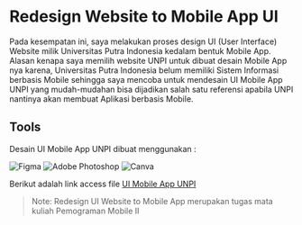 # Redesign Website to Mobile App UI
Pada kesempatan ini, saya melakukan proses design UI (User Interface) Website milik Universitas Putra Indonesia kedalam bentuk Mobile App. Alasan kenapa saya memilih website UNPI untuk dibuat desain Mobile App nya karena, Universitas Putra Indonesia belum memiliki Sistem Informasi berbasis Mobile sehingga saya mencoba untuk mendesain UI Mobile App UNPI yang mudah-mudahan bisa dijadikan salah satu referensi apabila UNPI nantinya akan membuat Aplikasi berbasis Mobile.

## Tools

Desain UI Mobile App UNPI dibuat menggunakan :

 ![Figma](https://img.shields.io/badge/figma-%23F24E1E.svg?style=for-the-badge&logo=figma&logoColor=white) ![Adobe Photoshop](https://img.shields.io/badge/adobe%20photoshop-%2331A8FF.svg?style=for-the-badge&logo=adobe%20photoshop&logoColor=white) ![Canva](https://img.shields.io/badge/Canva-%2300C4CC.svg?style=for-the-badge&logo=Canva&logoColor=white)

Berikut adalah link access file [UI Mobile App UNPI](https://www.figma.com/file/xlOeuaFRH8uIOepbLskOOi/UNPI-UI-Concep-Design?type=design&node-id=0%3A1&mode=design&t=Z8mapEMlgtPzebJg-1)
> Note: Redesign UI Website to Mobile App merupakan tugas mata kuliah Pemograman Mobile II 



